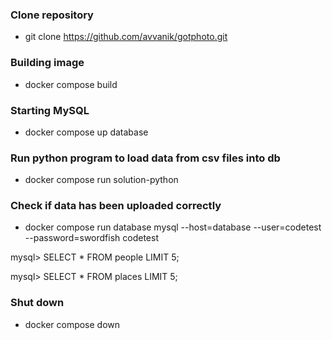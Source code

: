 
### Clone repository

- git clone https://github.com/avvanik/gotphoto.git


### Building image

- docker compose build

### Starting MySQL

- docker compose up database

### Run python program to load data from csv files into db

- docker compose run solution-python

### Check if data has been uploaded correctly

- docker compose run database mysql --host=database --user=codetest --password=swordfish codetest

mysql> SELECT * FROM people LIMIT 5;

mysql> SELECT * FROM places LIMIT 5;

### Shut down

- docker compose down





